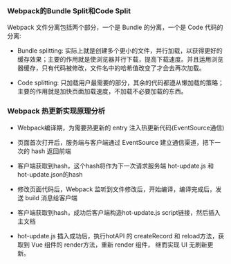 ### Webpack的Bundle Split和Code Split

Webpack 文件分离包括两个部分，一个是 Bundle 的分离，一个是 Code 代码的分离:

+ Bundle splitting: 实际上就是创建多个更小的文件，并行加载，以获得更好的缓存效果；主要的作用就是使浏览器并行下载，提高下载速度。并且运用浏览器缓存，只有代码被修改，文件名中的哈希值改变了才会去再次加载。

+ Code splitting: 只加载用户最需要的部分，其余的代码都遵从懒加载的策略；主要的作用就是加快页面加载速度，不加载不必要加载的东西。

### Webpack 热更新实现原理分析

+ Webpack编译期，为需要热更新的 entry 注入热更新代码(EventSource通信)

+ 页面首次打开后，服务端与客户端通过 EventSource 建立通信渠道，把下一次的 hash 返回前端

+ 客户端获取到hash，这个hash将作为下一次请求服务端 hot-update.js 和 hot-update.json的hash

+ 修改页面代码后，Webpack 监听到文件修改后，开始编译，编译完成后，发送 build 消息给客户端

+ 客户端获取到hash，成功后客户端构造hot-update.js script链接，然后插入主文档

+ hot-update.js 插入成功后，执行hotAPI 的 createRecord 和 reload方法，获取到 Vue 组件的 render方法，重新 render 组件， 继而实现 UI 无刷新更新。